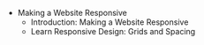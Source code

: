 * Making a Website Responsive
    * Introduction: Making a Website Responsive
    * Learn Responsive Design: Grids and Spacing

